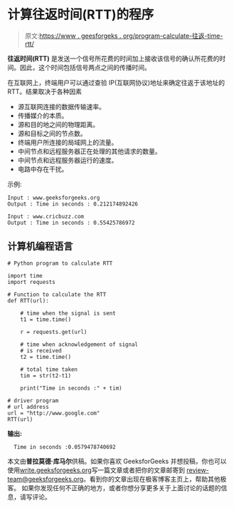 # 计算往返时间(RTT)的程序

> 原文:[https://www . geesforgeks . org/program-calculate-往返-time-rtt/](https://www.geeksforgeeks.org/program-calculate-round-trip-time-rtt/)

**往返时间(RTT)** 是发送一个信号所花费的时间加上接收该信号的确认所花费的时间。因此，这个时间包括信号两点之间的传播时间。

在互联网上，终端用户可以通过查验 IP(互联网协议)地址来确定往返于该地址的 RTT。结果取决于各种因素

*   源互联网连接的数据传输速率。
*   传播媒介的本质。
*   源和目的地之间的物理距离。
*   源和目标之间的节点数。
*   终端用户所连接的局域网上的流量。
*   中间节点和远程服务器正在处理的其他请求的数量。
*   中间节点和远程服务器运行的速度。
*   电路中存在干扰。

示例:

```
Input : www.geeksforgeeks.org
Output : Time in seconds : 0.212174892426

Input : www.cricbuzz.com
Output : Time in seconds : 0.55425786972
```

## 计算机编程语言

```
# Python program to calculate RTT

import time
import requests

# Function to calculate the RTT
def RTT(url):

    # time when the signal is sent
    t1 = time.time()

    r = requests.get(url)

    # time when acknowledgement of signal
    # is received
    t2 = time.time()

    # total time taken
    tim = str(t2-t1)

    print("Time in seconds :" + tim)

# driver program
# url address
url = "http://www.google.com"
RTT(url)
```

**输出:**

```
  Time in seconds :0.0579478740692
```

本文由**普拉莫德·库马尔**供稿。如果你喜欢 GeeksforGeeks 并想投稿，你也可以使用[write.geeksforgeeks.org](https://write.geeksforgeeks.org)写一篇文章或者把你的文章邮寄到 review-team@geeksforgeeks.org。看到你的文章出现在极客博客主页上，帮助其他极客。
如果你发现任何不正确的地方，或者你想分享更多关于上面讨论的话题的信息，请写评论。